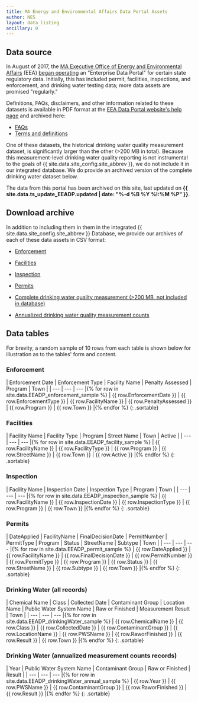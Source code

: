 ```yaml
---
title: MA Energy and Environmental Affairs Data Portal Assets
author: NES
layout: data_listing
ancillary: 0
---
```


## Data source

In August of 2017, the [MA Executive Office of Energy and Environmental Affairs](http://www.mass.gov/eea/) (EEA) [began operating](http://www.mass.gov/eea/pr-2017/eea-launches-online-data-and-public-access-system.html) an "Enterprise Data Portal" for certain state regulatory data.  Initially, this has included permit, facilities, inspections, and enforcement, and drinking water testing data; more data assets are promised "regularly." 

Definitions, FAQs, disclaimers, and other information related to these datasets is available in PDF format at the [EEA Data Portal website's help page](http://eeaonline.eea.state.ma.us/Portal/#!/help) and archived here:
	
* [FAQs](../assets/PDFs/EEADP_FAQ.pdf)
* [Terms and definitions](../assets/PDFs/EEADP_Definitions.pdf)

One of these datasets, the historical drinking water quality measurement dataset, is significantly larger than the other (>200 MB in total).  Because this measurement-level drinking water quality reporting is not instrumental to the goals of {{ site.data.site_config.site_abbrev }}, we do not include it in our integrated database.  We do provide an archived version of the complete drinking water dataset below.

The data from this portal has been archived on this site, last updated on **{{ site.data.ts_update_EEADP.updated | date: "%-d %B %Y %I:%M %P" }}**.

## Download archive

In addition to including them in them in the integrated {{ site.data.site_config.site_abbrev }} Database, we provide our archives of each of these data assets in CSV format:

* [Enforcement](EEADP_enforcement.csv)
* [Facilities](EEADP_facility.csv)
* [Inspection](EEADP_inspection.csv)
* [Permits](EEADP_permit.csv)

* [Complete drinking water quality measurement (>200 MB, not included in database)](https://storage.googleapis.com/ns697-amend/EEADP_drinkingWater.csv)
* [Annualized drinking water quality measurement counts](EEADP_drinkingWater_annual.csv)

## Data tables

<!-- *Click on the table headers to re-sort by that field.* -->

For brevity,  a random sample of 10 rows from each table is shown below for illustration as to the tables' form and content.

<!-- Note: need to have the for loop markup on the same line as the table rows as described here: http://stackoverflow.com/questions/35642820/jekyll-how-to-use-for-loop-to-generate-table-row-within-the-same-table-inside-m -->

### Enforcement

| Enforcement Date | Enforcement Type | Facility Name | Penalty Assessed | Program | Town |
| --- | --- | --- |{% for row in site.data.EEADP_enforcement_sample %}
| {{ row.EnforcementDate }} | {{ row.EnforcementType }} | {{ row.FacilityName }} | {{ row.PenaltyAssessed }} | {{ row.Program }} | {{ row.Town }} |{% endfor %}
{: .sortable}

### Facilities

| Facility Name | Facility Type | Program | Street Name | Town | Active |
| --- | --- | --- |{% for row in site.data.EEADP_facility_sample %}
| {{ row.FacilityName }} | {{ row.FacilityType }} | {{ row.Program }} | {{ row.StreetName }} | {{ row.Town }} | {{ row.Active }} |{% endfor %}
{: .sortable}

### Inspection

| Facility Name | Inspection Date | Inspection Type | Program | Town |
| --- | --- | --- |{% for row in site.data.EEADP_inspection_sample %}
| {{ row.FacilityName }} | {{ row.InspectionDate }} | {{ row.InspectionType }} | {{ row.Program }} | {{ row.Town }} |{% endfor %}
{: .sortable}

### Permits

| DateApplied | FacilityName | FinalDecisionDate | PermitNumber | PermitType | Program | Status | StreetName | Subtype | Town |
| --- | --- | --- |{% for row in site.data.EEADP_permit_sample %}
| {{ row.DateApplied }} | {{ row.FacilityName }} | {{ row.FinalDecisionDate }} | {{ row.PermitNumber }} | {{ row.PermitType }} | {{ row.Program }} | {{ row.Status }} | {{ row.StreetName }} | {{ row.Subtype }} | {{ row.Town }} |{% endfor %}
{: .sortable}


### Drinking Water (all records)

| Chemical Name | Class | Collected Date | Contaminant Group | Location Name | Public Water System Name | Raw or Finished | Measurement Result | Town |
| --- | --- | --- |{% for row in site.data.EEADP_drinkingWater_sample %}
| {{ row.ChemicalName }} | {{ row.Class }} | {{ row.CollectedDate }} | {{ row.ContaminantGroup }} | {{ row.LocationName }} | {{ row.PWSName }} | {{ row.RaworFinished }} | {{ row.Result }} | {{ row.Town }} |{% endfor %}
{: .sortable}

### Drinking Water (annualized measurement counts records)

| Year | Public Water System Name | Contaminant Group | Raw or Finished | Result |
| --- | --- | --- |{% for row in site.data.EEADP_drinkingWater_annual_sample %}
| {{ row.Year }} | {{ row.PWSName }} | {{ row.ContaminantGroup }} | {{ row.RaworFinished }} | {{ row.Result }} |{% endfor %}
{: .sortable}

